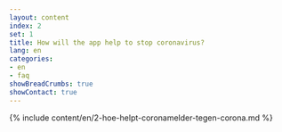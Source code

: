 ```yaml
---
layout: content
index: 2
set: 1
title: How will the app help to stop coronavirus?
lang: en
categories:
- en
- faq
showBreadCrumbs: true
showContact: true
---
```


{% include content/en/2-hoe-helpt-coronamelder-tegen-corona.md %}
